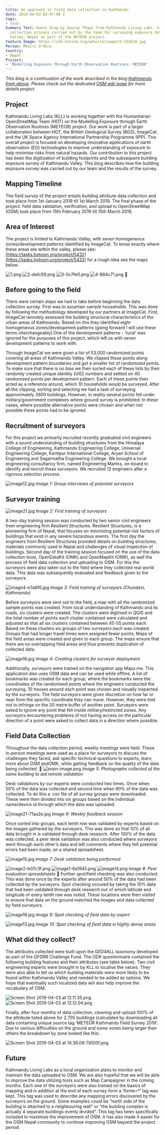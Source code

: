 ```yaml
---
title: An approach to field data collection in Kathmandu
date: 2019-04-03 03:47:00 Z
tags:
- tech
Summary Text: Guest blog by Gaurav Thapa from Kathmandu Living Labs. Covering the
  collection process carried out by the team for surveying exposure data in Kathmandu
  Valley, Nepal as part of the METEOR project.
Feature Image: https://cdn.hotosm.org/website/image13-529210.jpg
Person: Mhairi O'Hara
Country:
- Nepal
Project:
- 'Modelling Exposure Through Earth Observation Routines: METEOR'
---
```


*This blog is a continuation of the work described in the blog [Kathmandu from above](https://www.hotosm.org/updates/kathmandu-from-above/). Please check out the dedicated [OSM wiki page](https://wiki.openstreetmap.org/wiki/Directed_Edits/METEOR_Digitizing_Kathmandu) for more details project.*

## Project
Kathmandu Living Labs (KLL) is working together with the Humanitarian OpenStreetMap Team (HOT) on the Modelling Exposure through Earth Observation Routines (METEOR) project. Our work is part of a larger collaboration between HOT, the British Geological Survey (BGS), ImageCat, and the UK Space Agency International Partnership Programme (IPP). This overall project is focused on developing innovative applications of earth observation (EO) technologies to improve understanding of exposure to help minimise risks from natural hazards. Our contribution to this project has been the digitization of building footprints and the subsequent building exposure survey of Kathmandu Valley. This blog describes how the building exposure survey was carried out by our team and the results of the survey.

## Mapping Timeline
The field survey of the project entails building attribute data collection and took place from 1st January 2019 till 1st March 2019. The final phase of the project: field data validation, verification, and upload to OpenStreetMap (OSM) took place from 15th February 2019 till 15th March 2019.

## Area of Interest
The project is limited to Kathmandu Valley, with seven homogeneous zones/development patterns  identified by ImageCat. To know exactly where these areas are within the valley, please see: [https://tasks.hotosm.org/project/5432](https://tasks.hotosm.org/project/5432) for a rough idea see the maps below.

![1.png](https://cdn.hotosm.org/website/1.png)
![2-defc59.png](https://cdn.hotosm.org/website/2-defc59.png)
![3-0c7fe0.png](https://cdn.hotosm.org/website/3-0c7fe0.png)
![4-884c71.png](https://cdn.hotosm.org/website/4-884c71.png)

## Before going to the field
There were certain steps we had to take before beginning the data collection survey. First was to ascertain sample households. This was done by following the methodology developed by our partners at ImageCat. First, ImageCat remotely assessed the building structural characteristics of the urban areas of Kathmandu. Based on this they identified eight homogeneous zones/development patterns (going forward I will use these terms interchangeably).One of the development patterns  - ‘rural’ was ignored for the purposes of this  project, which left us with seven development patterns to work with. 

Through ImageCat we were given a list of 53,000 randomized points covering all areas of Kathmandu Valley. We clipped these points along development pattern boundaries and got a smaller list of randomized points. To make sure that there is no bias we then sorted each of these lists by their randomly created unique identity (UID) numbers and settled on 40 randomized points per development pattern. Each of these points then acted as a reference around, which 10 households would be surveyed. After all the clipping, sorting and selecting we had a task of surveying approximately 2600 buildings. However, in reality several points fell under military/government complexes where ground survey is prohibited. In these cases, where possible alternative points were chosen and when not possible these points had to be ignored. 

## Recruitment of surveyors
For this project we primarily recruited recently graduated civil engineers with a sound understanding of building structures from the Himalaya College of Engineering, Kathmandu Engineering College, Universal Engineering College, Kantipur International College, Aryan School of Engineering and Sagarmatha Engineering College. We brought a local engineering consultancy firm, named Engineering Mantra, on-board to identify and recruit these surveyors. We recruited 12 engineers after a rigorous selection process. 

![image12.jpg](https://cdn.hotosm.org/website/image12.jpg)
*Image 1: Group interviews of potential surveyors*


## Surveyor training

![image21.jpg](https://cdn.hotosm.org/website/image21.jpg)
*Image 2: First training of surveyors* 

A two-day training session was conducted by two senior civil engineers from engineering firm Resilient Structures. Resilient Structures, is a pioneering firm of Nepal, that focuses on minimizing potential risk factors of buildings that exist in any severe hazardous events. The first day the engineers from Resilient Structures provided details on building structures, materials commonly used in Nepal and challenges of visual inspection of buildings. Second day of the training session focused on the use of the data collection tools, OpenDataKit (OMK) and OpenMapKit (OMK), as well the process of field data collection and uploading to OSM. For this the surveyors were also taken out to the field where they collected real world data. This data was subsequently evaluated and feedback given to the surveyors.

![image4-e7a6f0.jpg](https://cdn.hotosm.org/website/image4-e7a6f0.jpg)
*Image 3: Field training of surveyors (Chundevi, Kathmandu)*

Before surveyors were sent out to the field, a map with all the randomized sample points was created. From local understanding of Kathmandu and its roads, six clusters were created. The clusters were digitised in QGIS and the total number of points each cluster contained were calculated and adjusted so that all six clusters contained between 45-55 points each. Based on these clusters six groups of two surveyors each was created. Groups that had longer travel times were assigned fewer points. Maps of the field areas were created and given to each group. The maps ensure that there are no overlapping field areas and thus prevents duplication of collected data. 

![image16.jpg](https://cdn.hotosm.org/website/image16.jpg)
*Image 4: Creating clusters for surveyor deployment* 

Additionally, surveyors were trained on the navigation app Maps.me. This application also uses OSM data and can be used while offline. A list of bookmarks was created for each group, where the bookmarks were the coordinates of the randomised points where the engineers conducted the surveying. 10 houses around each point was chosen and visually inspected by the surveyors. The field surveyors were given discretion on how far or near from the specific coordinate they can move. However, they were told not to infringe on the 20 metre buffer of another point. Surveyors were asked to ignore any point that fell inside military/restricted zones. Any surveyors encountering problems of not having access on the particular direction of a point were asked to collect data in a direction where possible.

## Field Data Collection
Throughout the data collection period, weekly meetings were held. These in-person meetings were used as a place for surveyors to discuss the challenges they faced, ask specific technical questions to experts, learn more about OSM andOMK, while getting feedback on the quality of the data being collected.

![main-image.png](https://cdn.hotosm.org/website/main-image.png)
*Image 5: Photographs collected of the same building to aid remote validation*

Desk validations by our experts were conducted two times. Once when 50% of the data was collected and second time when 90% of the data was collected. To do this a .csv file of all survey groups were downloaded. These were then divided into six groups based on the individual name/device id through which the data was uploaded.

![image21-71aa2e.jpg](https://cdn.hotosm.org/website/image21-71aa2e.jpg)
*Image 6: Weekly feedback session*

Once sorted into groups, each tenth row was validated by experts based on the images gathered by the surveyors. This was done so that 10% of all data brought in is validated through desk research. After 100% of the data was collected, a peer desk validation was also conducted where surveyors went through each other’s data and left comments where they felt potential errors had been made, on a shared spreadsheet.

![image15.jpg](https://cdn.hotosm.org/website/image15.jpg)
*Image 7: Desk validation being performed*

![image2-b07c3f.png](https://cdn.hotosm.org/website/image2-b07c3f.png)
![image1-6a1945.png](https://cdn.hotosm.org/website/image1-6a1945.png)
![image14.png](https://cdn.hotosm.org/website/image14.png)
*Image 8: Peer evaluation spreadsheets*

Further spot/field checking was also conducted. This was done once by the experts after around 50% of the data had been collected by the surveyors. Spot checking occured by taking the 10% data that had been validated through desk research out of which latitude and longitude of every tenth row was noted. These locations were then visited to ensure that data on the ground matched the images and data collected by field surveyors.

![image18.jpg](https://cdn.hotosm.org/website/image18.jpg)
*Image 9: Spot checking of field data by expert*

![image13.jpg](https://cdn.hotosm.org/website/image13.jpg)
*Image 10: Spot checking of field data in highly dense areas*

## What did they collect?
The attributes collected were built upon the GED4ALL taxonomy developed as part of the GFDRR Challenge Fund. The ODK questionnaire contained the following building features and their attributes (see table below). Two civil engineering experts were brought in by KLL to localise the values. They were also able to tell us which building materials were more likely to be found within Kathmandu Valley and needed to be added as options. We hope that eventually such localized data will also help improve the vocabulary of OSM.

![Screen Shot 2019-04-03 at 12.11.35.png](https://cdn.hotosm.org/website/Screen+Shot+2019-04-03+at+12.11.35.png)
![Screen Shot 2019-04-03 at 12.12.04.png](https://cdn.hotosm.org/website/Screen+Shot+2019-04-03+at+12.12.04.png)

Finally, after four months of data collection, cleaning and upload 100% of the attribute listed above for 2,705 buildings (calculated by downloading all data containing unique source tag ‘METEOR Kathmandu Field Survey 2019’. Due to various difficulties on the ground and some zones being larger than others the breakdown by zone looked like this:

![Screen Shot 2019-04-03 at 14.39.09-7d100f.png](https://cdn.hotosm.org/website/Screen+Shot+2019-04-03+at+14.39.09-7d100f.png)

## Future
Kathmandu Living Labs as a local organization plans to monitor and maintain the data uploaded to OSM. We are also hopeful that we will be able to improve the data utilizing tools such as Map Campaigner in the coming months. Each one of the surveyors were also trained on the basics of mapping and in addition at the end of each survey form a ‘fixme=*’ tag was kept. This tag was used to describe any mapping errors discovered by the surveyors on the ground. Some examples could be “north side of the building is attached to a neighbouring wall” or “the building complex is actually 4 separate buildings evenly divided”. This tag has been specifically included to maximize the improvement of OSM. It has also made it easier for the OSM Nepal community to continue improving OSM beyond the project period. 

